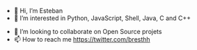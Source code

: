 - 👋 Hi, I’m Esteban
- 👀 I’m interested in Python, JavaScript, Shell, Java, C and C++
<!---- 
🌱 I’m currently learning ...
--->
- 💞️ I’m looking to collaborate on Open Source projets
- 📫 How to reach me https://twitter.com/bresthh

<!---
bresth/bresth is a ✨ special ✨ repository because its `README.md` (this file) appears on your GitHub profile.
You can click the Preview link to take a look at your changes.
--->
